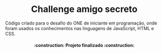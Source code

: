 <h1 align="center"> Challenge amigo secreto </h1>

<p align="flex"> Código criado para o desafio do ONE de iniciante em programação, onde foram usados os conhecimentos nas linguagens de JavaScript, HTML e CSS. </p>

<h4 align="center"> 
    :construction:  Projeto finalizado  :construction:
</h4>
